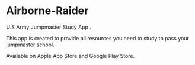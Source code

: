 # Airborne-Raider

U.S Army Jumpmaster Study App .

This app is created to provide all resources you need to study to pass your jumpmaster school.


Available on  Apple App Store and Google Play Store.
